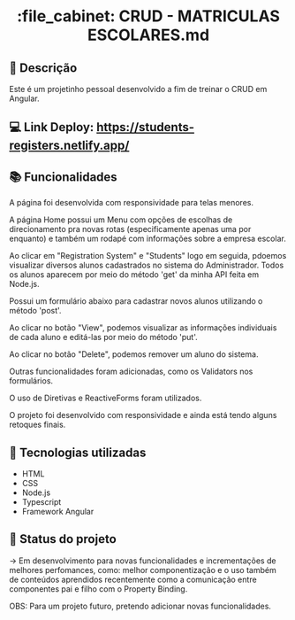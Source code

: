 <h1 align="center">:file_cabinet: CRUD - MATRICULAS ESCOLARES.md</h1>

## :memo: Descrição
Este é um projetinho pessoal desenvolvido a fim de treinar o CRUD em Angular. 

## 💻 Link Deploy: https://students-registers.netlify.app/

## :books: Funcionalidades
A página foi desenvolvida com responsividade para telas menores.

A página Home possui um Menu com opções de escolhas de direcionamento pra novas rotas (especificamente apenas uma por enquanto) e também um rodapé com informações sobre a empresa escolar.

Ao clicar em "Registration System" e "Students" logo em seguida, pdoemos visualizar diversos alunos cadastrados no sistema do Administrador. Todos os alunos aparecem por meio do método 'get' da minha API feita em Node.js. 

Possui um formulário abaixo para cadastrar novos alunos utilizando o método 'post'. 

Ao clicar no botão "View", podemos visualizar as informações individuais de cada aluno e editá-las por meio do método 'put'. 

Ao clicar no botão "Delete", podemos remover um aluno do sistema.

Outras funcionalidades foram adicionadas, como os Validators nos formulários. 

O uso de Diretivas e ReactiveForms foram utilizados.

O projeto foi desenvolvido com responsividade e ainda está tendo alguns retoques finais.

## :wrench: Tecnologias utilizadas
* HTML
* CSS
* Node.js
* Typescript
* Framework Angular
  
## :dart: Status do projeto

-> Em desenvolvimento para novas funcionalidades e incrementações de melhores perfomances, como: melhor componentização e o uso também de conteúdos aprendidos recentemente como a comunicação entre componentes pai e filho com o Property Binding.

OBS: Para um projeto futuro, pretendo adicionar novas funcionalidades.

